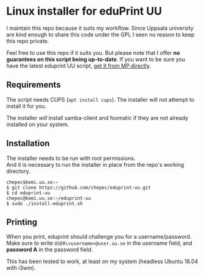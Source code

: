 # Linux installer for eduPrint UU 

I maintain this repo because it suits my workflow. Since Uppsala university are kind enough
to share this code under the GPL I seen no reason to keep this repo private.

Feel free to use this repo if it suits you. But please note that I offer **no guarantees on this 
script being up-to-date**. If you want to be sure you have the latest eduprint UU script, 
[get it from MP directly](https://mp.uu.se/web/info/stod/it-telefoni/it-arbetsplats/utskrift/kom-igang-med-eduprint/eduprint-linux).


## Requirements

The script needs CUPS (`apt install cups`). The installer will not attempt to install 
it for you.

The installer *will* install samba-client and foomatic if they are not already installed on your 
system.



## Installation

The installer needs to be run with root permissions.  
And it is necessary to run the installer in place from the repo's working directory.

```
chepec$kemi.uu.se:~
$ git clone https://github.com/chepec/eduprint-uu.git
$ cd eduprint-uu
chepec@kemi.uu.se:~/eduprint-uu
$ sudo ./install-eduprint.sh
```



## Printing

When you print, eduprint should challenge you for a username/password.
Make sure to write `USER\<username>@user.uu.se` in the username field, and 
**password A** in the password field.

This has been tested to work, at least on my system (headless Ubuntu 18.04 
with i3wm).
